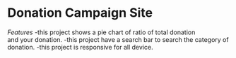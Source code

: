 # Donation Campaign Site

*Features*
-this project shows a pie chart of ratio of total donation and your donation.
-this project have a search bar to search the category of donation.
-this project is responsive for all device.
